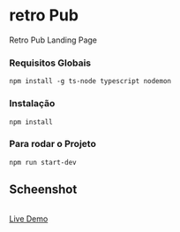 # retro Pub

Retro Pub Landing Page 

### Requisitos Globais
`npm install -g ts-node typescript nodemon`

### Instalação
`npm install`

### Para rodar o Projeto
`npm run start-dev`

## Scheenshot
<img src="/public/images/screen.gif" alt="">

<a href="https://retropub.onrender.com">Live Demo</a>
